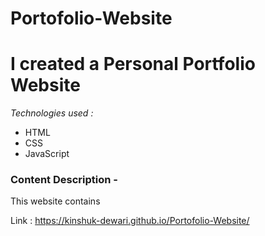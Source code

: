 # Portofolio-Website

<h1>I created a Personal Portfolio Website</h1> 
<p><em>Technologies used :</em></p>
<ul>
   <li>HTML</li>
   <li>CSS</li>
   <li>JavaScript</li>
</ul>

<h3>Content Description -</h3>
<p>This website contains </p>

Link : https://kinshuk-dewari.github.io/Portofolio-Website/

